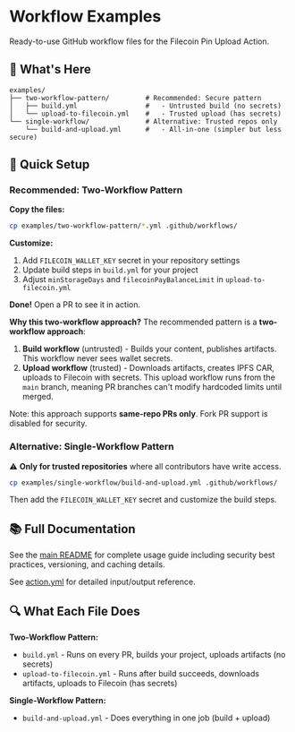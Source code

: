 # Workflow Examples

Ready-to-use GitHub workflow files for the Filecoin Pin Upload Action.

## 📂 What's Here

```
examples/
├── two-workflow-pattern/         # Recommended: Secure pattern
│   ├── build.yml                 #   - Untrusted build (no secrets)
│   └── upload-to-filecoin.yml    #   - Trusted upload (has secrets)
└── single-workflow/              # Alternative: Trusted repos only
    └── build-and-upload.yml      #   - All-in-one (simpler but less secure)
```

## 🚀 Quick Setup

### Recommended: Two-Workflow Pattern

**Copy the files:**
```bash
cp examples/two-workflow-pattern/*.yml .github/workflows/
```

**Customize:**
1. Add `FILECOIN_WALLET_KEY` secret in your repository settings
2. Update build steps in `build.yml` for your project
3. Adjust `minStorageDays` and `filecoinPayBalanceLimit` in `upload-to-filecoin.yml`

**Done!** Open a PR to see it in action.

**Why this two-workflow approach?**
The recommended pattern is a **two-workflow approach**:
1. **Build workflow** (untrusted) - Builds your content, publishes artifacts.  This workflow never sees wallet secrets.
2. **Upload workflow** (trusted) - Downloads artifacts, creates IPFS CAR, uploads to Filecoin with secrets.  This upload workflow runs from the `main` branch, meaning PR branches can't modify hardcoded limits until merged. 

Note: this approach supports **same-repo PRs only**.  Fork PR support is disabled for security.

### Alternative: Single-Workflow Pattern

⚠️ **Only for trusted repositories** where all contributors have write access.

```bash
cp examples/single-workflow/build-and-upload.yml .github/workflows/
```

Then add the `FILECOIN_WALLET_KEY` secret and customize the build steps.

## 📚 Full Documentation

See the [main README](../README.md) for complete usage guide including security best practices, versioning, and caching details.

See [action.yml](../action.yml) for detailed input/output reference.

## 🔍 What Each File Does

**Two-Workflow Pattern:**
- `build.yml` - Runs on every PR, builds your project, uploads artifacts (no secrets)
- `upload-to-filecoin.yml` - Runs after build succeeds, downloads artifacts, uploads to Filecoin (has secrets)

**Single-Workflow Pattern:**
- `build-and-upload.yml` - Does everything in one job (build + upload)
